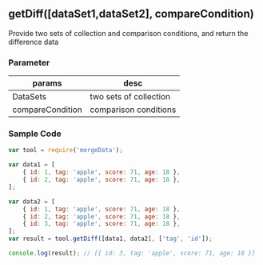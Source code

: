 

## getDiff([dataSet1,dataSet2], compareCondition)

Provide two sets of collection and comparison conditions, and return the difference data

### Parameter

| params           | desc                   |
| ---------------- | ---------------------- |
| DataSets         | two sets of collection |
| compareCondition | comparison conditions  |

### Sample Code

```javascript
var tool = require('mergeData');

var data1 = [
	{ id: 1, tag: 'apple', score: 71, age: 18 },
	{ id: 2, tag: 'apple', score: 71, age: 18 },
];

var data2 = [
	{ id: 1, tag: 'apple', score: 71, age: 18 },
	{ id: 2, tag: 'apple', score: 71, age: 18 },
	{ id: 3, tag: 'apple', score: 71, age: 18 },
];
var result = tool.getDiff([data1, data2], ['tag', 'id']);

console.log(result); // [{ id: 3, tag: 'apple', score: 71, age: 18 }]
```
